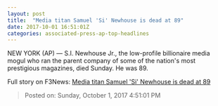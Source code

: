 ```yaml
---
layout: post
title:  "Media titan Samuel 'Si' Newhouse is dead at 89"
date: 2017-10-01 16:51:01Z
categories: associated-press-ap-top-headlines
---
```


NEW YORK (AP) — S.I. Newhouse Jr., the low-profile billionaire media mogul who ran the parent company of some of the nation's most prestigious magazines, died Sunday. He was 89.


Full story on F3News: [Media titan Samuel 'Si' Newhouse is dead at 89](http://www.f3nws.com/n/2ajzrC)

> Posted on: Sunday, October 1, 2017 4:51:01 PM
